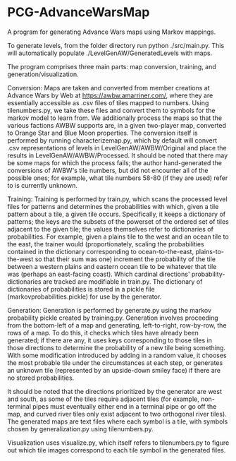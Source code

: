 # PCG-AdvanceWarsMap
A program for generating Advance Wars maps using Markov mappings.

To generate levels, from the folder directory run python ./src/main.py. This will automatically populate ./LevelGenAW/GeneratedLevels with maps.

The program comprises three main parts: map conversion, training, and generation/visualization.

Conversion:
Maps are taken and converted from member creations at Advance Wars by Web at https://awbw.amarriner.com/, where they are essentially accessible as .csv files of tiles mapped to numbers. Using tilenumbers.py, we take these files and convert them to symbols for the markov model to learn from. We additionally process the maps so that the various factions AWBW supports are, in a given two-player map, converted to Orange Star and Blue Moon properties.
The conversion itself is performed by running characterizemap.py, which by default will convert .csv representations of levels in LevelGenAW/AWBW/Original and place the results in LevelGenAW/AWBW/Processed. It should be noted that there may be some maps for which the process fails; the author hand-generated the conversions of AWBW's tile numbers, but did not encounter all of the possible ones; for example, what tile numbers 58-80 (if they are used) refer to is currently unknown.

Training:
Training is performed by train.py, which scans the processed level files for patterns and determines the probabilities with which, given a tile pattern about a tile, a given tile occurs. Specifically, it keeps a dictionary of patterns; the keys are the subsets of the powerset of the ordered set of tiles adjacent to the given tile; the values themselves refer to dictionaries of probabilities. For example, given a plains tile to the west and an ocean tile to the east, the trainer would (proportionately, scaling the probabilities contained in the dictionary corresponding to ocean-to-the-east, plains-to-the-west so that their sum was one) increment the probability of the tile between a western plains and eastern ocean tile to be whatever that tile was (perhaps an east-facing coast). Which cardinal directions' probability-dictionaries are tracked are modifiable in train.py. The dictionary of dictionaries of probabilities is stored in a pickle file (markovprobabilities.pickle) for use by the generator.

Generation:
Generation is performed by generate.py using the markov probability pickle created by training.py. Generation involves proceeding from the bottom-left of a map and generating, left-to-right, row-by-row, the rows of a map. To do this, it checks which tiles have already been generated; if there are any, it uses keys corresponding to those tiles in those directions to determine the probability of a new tile being something. With some modification introduced by adding in a random value, it chooses the most probable tile under the circumstances at each step, or generates an unknown tile (represented by an upside-down smiley face) if there are no stored probabilities.

It should be noted that the directions prioritized by the generator are west and south, as some of the tiles require adjacent tiles (for example, non-terminal pipes must eventually either end in a terminal pipe or go off the map, and curved river tiles only exist adjacent to two orthogonal river tiles). The generated maps are text files where each symbol is a tile, with symbols chosen by generalization.py using tilenumbers.py.

Visualization uses visualize.py, which itself refers to tilenumbers.py to figure out which tile images correspond to each tile symbol in the generated files.
